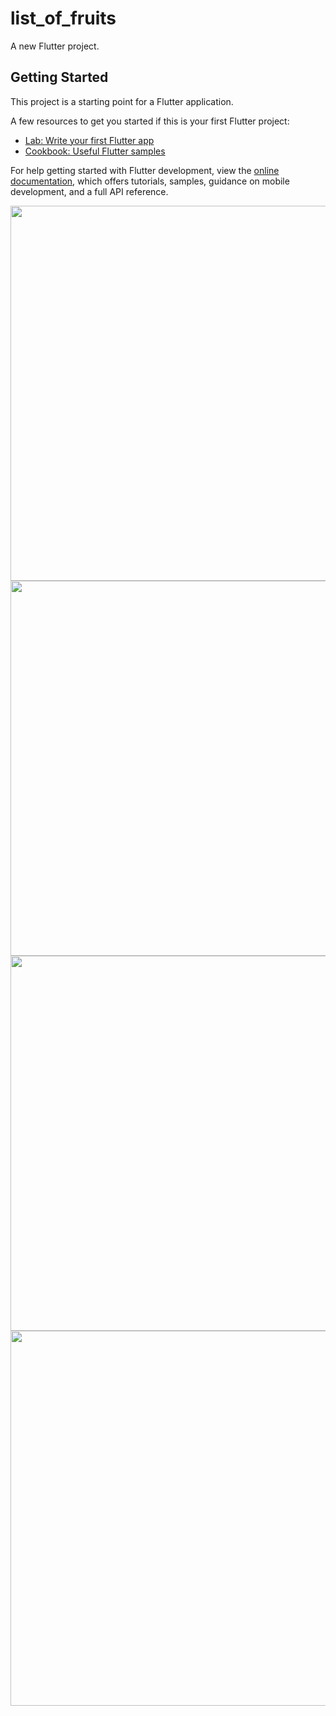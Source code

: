 # list_of_fruits

A new Flutter project.

## Getting Started

This project is a starting point for a Flutter application.

A few resources to get you started if this is your first Flutter project:

- [Lab: Write your first Flutter app](https://docs.flutter.dev/get-started/codelab)
- [Cookbook: Useful Flutter samples](https://docs.flutter.dev/cookbook)

For help getting started with Flutter development, view the
[online documentation](https://docs.flutter.dev/), which offers tutorials,
samples, guidance on mobile development, and a full API reference.



<p>
  <img src = "https://github.com/AishwaryaBaisane/list_of_fruits/assets/149373597/95890b97-59e0-4f39-9178-1936b72538a9" height = 600>
  <img src = "https://github.com/AishwaryaBaisane/rich_text/assets/149373597/c3d3b702-76aa-41cd-b441-6b21d88e5e02 " height = 600>
  
  <img src = "https://github.com/AishwaryaBaisane/textrich1/assets/149373597/538b0ccc-1852-4896-97eb-f4ff05a76c6e" height = 600>
  <img src = "https://github.com/AishwaryaBaisane/red_and_white/assets/149373597/ad64057e-7820-4943-bfe5-271f4e80cf99" height =600>
  
</p>
